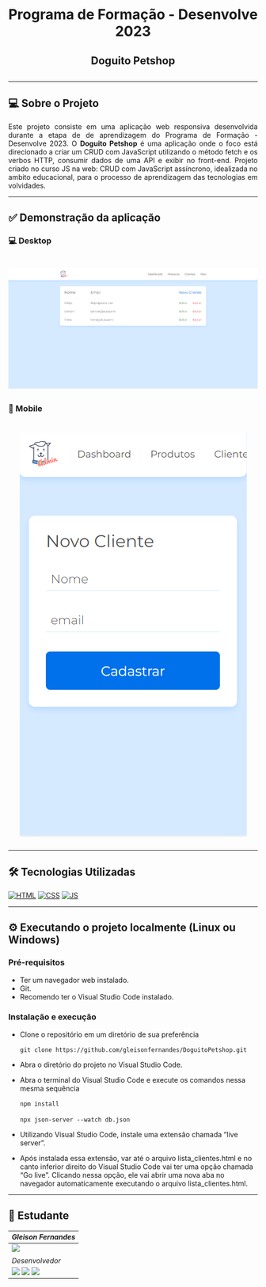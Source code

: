 <div align="center">
 <h1>Programa de Formação - Desenvolve 2023</h1>
 <h2>Doguito Petshop<h2>
</div>

---

## 💻 Sobre o Projeto

<p align="justify">Este projeto consiste em uma aplicação web responsiva desenvolvida durante a etapa de de aprendizagem do Programa de Formação - Desenvolve 2023.
O <strong>Doguito Petshop</strong> é uma aplicação onde o foco está direcionado a criar um CRUD com JavaScript utilizando o método fetch e os verbos HTTP, consumir dados de uma API e exibir no front-end.
Projeto criado no curso JS na web: CRUD com JavaScript assíncrono, idealizada no ambito educacional, para o processo de aprendizagem das tecnologias em volvidades.</p>

---

## ✅ Demonstração da aplicação

### 💻 Desktop

<h1 align="center">
  <img alt="Layout do Doguito Petshop para Desktop" title="Layout do Doguito Petshop para Desktop" src="layouts/doguitoPetshop-layout-desktop.png" />
</h1>

### 📱 Mobile

<h1 align="center">
  <img alt="Layout do Doguito Petshop para Mobile" title="Layout do Doguito Petshop para Mobile" src="layouts/doguitoPetshop-layout-mobile.png" />
</h1>

---

## 🛠️ Tecnologias Utilizadas

[![HTML](https://img.shields.io/badge/HTML5-E34F26?style=for-the-badge&logo=html5&logoColor=white)]()
[![CSS](https://img.shields.io/badge/CSS3-1572B6?style=for-the-badge&logo=css3&logoColor=white)]()
[![JS](https://img.shields.io/badge/JavaScript-F7DF1E?style=for-the-badge&logo=javascript&logoColor=black)]()

---

## ⚙️ Executando o projeto localmente (Linux ou Windows)

### Pré-requisitos

- Ter um navegador web instalado.
- Git.
- Recomendo ter o Visual Studio Code instalado.

### Instalação e execução

- Clone o repositório em um diretório de sua preferência
         
      git clone https://github.com/gleisonfernandes/DoguitoPetshop.git

- Abra o diretório do projeto no Visual Studio Code.
- Abra o terminal do Visual Studio Code e execute os comandos nessa mesma sequência

      npm install

      npx json-server --watch db.json

- Utilizando Visual Studio Code, instale uma extensão chamada “live server”.
- Após instalada essa extensão, var até o arquivo lista_clientes.html e no canto inferior direito do Visual Studio Code vai ter uma opção chamada “Go live”. Clicando nessa opção, ele vai abrir uma nova aba no navegador automaticamente executando o arquivo lista_clientes.html.

---

## 🚀 Estudante

|_Gleison Fernandes_|
|---|
|<img src="https://avatars.githubusercontent.com/u/58518724?v=4" width="140">|
|_Desenvolvedor_|
|[<img src="https://docs.github.com/assets/cb-600/images/site/favicon.png" width="24"/>](https://github.com/gleisonfernandes)  [<img src="https://cdn.jsdelivr.net/gh/devicons/devicon/icons/linkedin/linkedin-original.svg" width="24"/>](https://www.linkedin.com/in/gleison-fernandes-da-silva-54b907105/)  [<img src="https://user-images.githubusercontent.com/88353298/163483362-a3b1e4fe-5d03-46a9-ad93-4fcc7af98a9f.png" width="24"/>](gleison.fernandesb@gmail.com)|